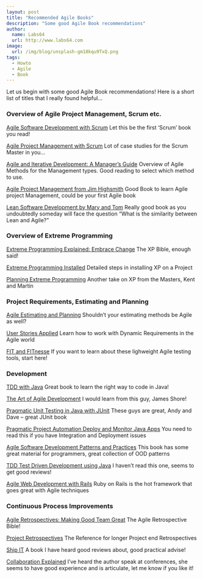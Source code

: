 ```yaml
---
layout: post
title: "Recommended Agile Books"
description: "Some good Agile Book recommendations"
author:
  name: Labs64
  url: http://www.labs64.com
image:
  url: /img/blog/unsplash-gm18kqu9TxQ.png
tags:
  - Howto
  - Agile
  - Book
---
```


Let us begin with some good Agile Book recommendations! Here is a short list of titles that I really found helpful…

### Overview of Agile Project Management, Scrum etc.

<a href="http://www.amazon.com/Agile-Software-Development-SCRUM-Schwaber/dp/0130676349/ref=pd_bbs_sr_2/103-1604320-4330200?ie=UTF8&s=books&qid=1177366449&sr=8-2" target="_blank" rel="nofollow">Agile Software Development with Scrum</a> Let this be the first &#8216;Scrum&#8217; book you read!

<a href="https://www.amazon.com/Agile-Project-Management-Developer-Practices-ebook/dp/B00JDMPOZW/ref=sr_1_1?ie=UTF8&qid=1482785336&sr=8-1&keywords=Agile+Project+Management+with+Scrum" target="_blank" rel="nofollow">Agile Project Management with Scrum</a> Lot of case studies for the Scrum Master in you…

<a href="http://www.amazon.com/Agile-Iterative-Development-Managers-Guide/dp/0131111558/ref=pd_bbs_sr_1/103-1604320-4330200?ie=UTF8&s=books&qid=1177367511&sr=8-1" target="_blank" rel="nofollow">Agile and Iterative Development: A Manager&#8217;s Guide</a> Overview of Agile Methods for the Management types. Good reading to select which method to use.

<a href="http://www.amazon.com/Agile-Project-Management-Innovative-Development/dp/0321219775/ref=pd_bbs_9?ie=UTF8&s=books&qid=1204744114&sr=8-9" target="_blank" rel="nofollow">Agile Project Management from Jim Highsmith</a> Good Book to learn Agile project Management, could be your first Agile book

<a href="http://www.amazon.com/Lean-Software-Development-Toolkit-Managers/dp/0321150783/ref=pd_bbs_sr_2/103-1604320-4330200?ie=UTF8&s=books&qid=1177367554&sr=8-2" target="_blank" rel="nofollow">Lean Software Development by Mary and Tom</a> Really good book as you undoubtedly someday will face the question &#8220;What is the similarity between Lean and Agile?&#8221;

### Overview of Extreme Programming

<a href="http://www.amazon.com/Extreme-Programming-Explained-Embrace-Change/dp/0321278658/ref=pd_bbs_sr_1/103-1604320-4330200?ie=UTF8&s=books&qid=1177367425&sr=8-1" target="_blank" rel="nofollow">Extreme Programming Explained: Embrace Change</a> The XP Bible, enough said!

<a href="http://www.amazon.com/Extreme-Programming-Installed-Ron-Jeffries/dp/0201708426/ref=pd_bbs_sr_5/103-1604320-4330200?ie=UTF8&s=books&qid=1177367425&sr=8-5" target="_blank" rel="nofollow">Extreme Programming Installed</a> Detailed steps in installing XP on a Project

<a href="http://www.amazon.com/Planning-Extreme-Programming-Kent-Beck/dp/0201710919/ref=pd_bbs_sr_2/103-1604320-4330200?ie=UTF8&s=books&qid=1177367425&sr=8-2" target="_blank" rel="nofollow">Planning Extreme Programming</a> Another take on XP from the Masters, Kent and Martin

### Project Requirements, Estimating and Planning

<a href="http://www.amazon.com/Agile-Estimating-Planning-Robert-Martin/dp/0131479415/ref=pd_bbs_sr_1/103-1604320-4330200?ie=UTF8&s=books&qid=1177367315&sr=8-1" target="_blank" rel="nofollow">Agile Estimating and Planning</a> Shouldn&#8217;t your estimating methods be Agile as well?

<a href="http://www.amazon.com/User-Stories-Applied-Development-Addison-Wesley/dp/0321205685/ref=pd_bbs_sr_2/103-1604320-4330200?ie=UTF8&s=books&qid=1177367315&sr=8-2" target="_blank" rel="nofollow">User Stories Applied</a> Learn how to work with Dynamic Requirements in the Agile world

<a href="http://www.amazon.com/Fit-Developing-Software-Framework-Integrated/dp/0321269349/ref=pd_bbs_2?ie=UTF8&s=books&qid=1204745668&sr=8-2" target="_blank" rel="nofollow">FIT and FITnesse</a> If you want to learn about these lighweight Agile testing tools, start here!

### Development

<a href="http://www.amazon.com/Agile-Java-TM-Test-Driven-Development/dp/0131482394/ref=sr_1_5?ie=UTF8&s=books&qid=1204745731&sr=1-5" target="_blank" rel="nofollow">TDD with Java</a> Great book to learn the right way to code in Java!

<a href="http://www.amazon.com/Art-Agile-Development-James-Shore/dp/0596527675/ref=pd_bbs_sr_3?ie=UTF8&s=books&qid=1204744114&sr=8-3" target="_blank" rel="nofollow">The Art of Agile Development</a> I would learn from this guy, James Shore!

<a href="http://www.amazon.com/Pragmatic-Unit-Testing-Java-JUnit/dp/0974514012/ref=sr_1_10?ie=UTF8&s=books&qid=1204744257&sr=1-10" target="_blank" rel="nofollow">Pragmatic Unit Testing in Java with JUnit</a> These guys are great, Andy and Dave &#8211; great JUnit book

<a href="http://www.amazon.com/Pragmatic-Project-Automation-Deploy-Monitor/dp/0974514039/ref=pd_bxgy_b_text_b" target="_blank" rel="nofollow">Pragmatic Project Automation Deploy and Monitor Java Apps</a> You need to read this if you have Integration and Deployment issues

<a href="http://www.amazon.com/Software-Development-Principles-Patterns-Practices/dp/0135974445/ref=pd_bbs_sr_1?ie=UTF8&s=books&qid=1204744425&sr=1-1" target="_blank" rel="nofollow">Agile Software Development Patterns and Practices</a> This book has some great material for programmers, great collection of OOD patterns

<a href="http://www.amazon.com/Test-Driven-Acceptance-Java-Developers/dp/1932394850/ref=pd_bxgy_b_text_b" target="_blank" rel="nofollow">TDD Test Driven Development using Java</a> I haven&#8217;t read this one, seems to get good reviews!

<a href="http://www.amazon.com/Agile-Web-Development-Rails-2nd/dp/0977616630/ref=sr_1_15?ie=UTF8&s=books&qid=1204744114&sr=8-15" target="_blank" rel="nofollow">Agile Web Development with Rails</a> Ruby on Rails is the hot framework that goes great with Agile techniques

### Continuous Process Improvements

<a href="http://www.amazon.com/Agile-Retrospectives-Making-Teams-Great/dp/0977616649/ref=pd_bbs_sr_1/103-1604320-4330200?ie=UTF8&s=books&qid=1177367363&sr=8-1" target="_blank" rel="nofollow">Agile Retrospectives: Making Good Team Great</a> The Agile Retrospective Bible!

<a href="http://www.amazon.com/Project-Retrospectives-Handbook-Team-Reviews/dp/0932633447/ref=pd_bbs_sr_1/103-1604320-4330200?ie=UTF8&s=books&qid=1177367383&sr=8-1" target="_blank" rel="nofollow">Project Retrospectives</a> The Reference for longer Project end Retrospectives

<a href="http://www.amazon.com/Practical-Guide-Successful-Software-Projects/dp/0974514047/ref=sr_1_7?ie=UTF8&s=books&qid=1204745878&sr=1-7" target="_blank" rel="nofollow">Ship IT</a> A book I have heard good reviews about, good practical advise!

<a href="http://www.amazon.com/o/ASIN/0321268776/002-5811903-8328845?SubscriptionId=19BAZMZQFZJ6G2QYGCG2" target="_blank" rel="nofollow">Collaboration Explained</a> I&#8217;ve heard the author speak at conferences, she seems to have good experience and is articulate, let me know if you like it!
